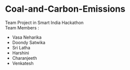 # Coal-and-Carbon-Emissions
Team Project in Smart India Hackathon
<br>
Team Members :
* Vasa Neharika
* Doondy Satwika
* Sri Latha
* Harshini
* Charanjeeth
* Venkatesh
